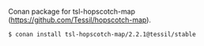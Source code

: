 Conan package for tsl-hopscotch-map (https://github.com/Tessil/hopscotch-map).

```
$ conan install tsl-hopscotch-map/2.2.1@tessil/stable
```